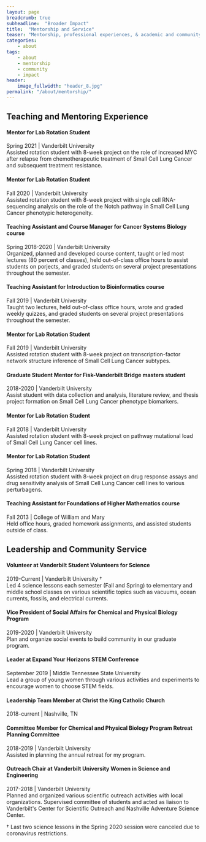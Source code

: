 ```yaml
---
layout: page
breadcrumb: true
subheadline:  "Broader Impact"
title:  "Mentorship and Service"
teaser: "Mentorship, professional experiences, & academic and community service."
categories:
    - about
tags:
    - about
    - mentorship
    - community
    - impact
header:
    image_fullwidth: "header_8.jpg"
permalink: "/about/mentorship/"
---
```


## Teaching and Mentoring Experience

#### Mentor for Lab Rotation Student
Spring 2021 | 
Vanderbilt University \
Assisted rotation student with 8-week project on the role of increased MYC after relapse from chemotherapeutic treatment of Small Cell Lung Cancer and subsequent treatment resistance.

#### Mentor for Lab Rotation Student
Fall 2020 | 
Vanderbilt University \
Assisted rotation student with 8-week project with single cell RNA-sequencing analysis on the role of the Notch pathway in Small Cell Lung Cancer phenotypic heterogeneity.

#### Teaching Assistant and Course Manager for Cancer Systems Biology course
Spring 2018-2020 | 
Vanderbilt University \
Organized, planned and developed course content, taught or led most lectures (80 percent of classes), held out-of-class office hours to assist students on porjects, and graded students on several project presentations throughout the semester.

#### Teaching Assistant for Introduction to Bioinformatics course
Fall 2019 | Vanderbilt University \
Taught two lectures, held out-of-class office hours, wrote and graded weekly quizzes, and graded students on several project presentations throughout the semester.

#### Mentor for Lab Rotation Student
Fall 2019 | 
Vanderbilt University \
Assisted rotation student with 8-week project on transcription-factor network structure inference of Small Cell Lung Cancer subtypes.

#### Graduate Student Mentor for Fisk-Vanderbilt Bridge masters student
2018-2020 |  Vanderbilt University \
Assist student with data collection and analysis, literature review, and thesis project formation on Small Cell Lung Cancer phenotype biomarkers.

#### Mentor for Lab Rotation Student
Fall 2018 | 
Vanderbilt University \
Assisted rotation student with 8-week project on pathway mutational load of Small Cell Lung Cancer cell lines.

#### Mentor for Lab Rotation Student
Spring 2018 | 
Vanderbilt University \
Assisted rotation student with 8-week project on drug response assays and drug sensitivity analysis of Small Cell Lung Cancer cell lines to various perturbagens.

#### Teaching Assistant for Foundations of Higher Mathematics course
Fall 2013 |  College of William and Mary \
Held office hours, graded homework assignments, and assisted students outside of class.

## Leadership and Community Service

#### Volunteer at Vanderbilt Student Volunteers for Science
2019-Current |  Vanderbilt University † \
Led 4 science lessons each semester (Fall and Spring) to elementary and middle school classes on various scientific topics such as vacuums, ocean currents, fossils, and electrical currents.

#### Vice President of Social Affairs for Chemical and Physical Biology Program
2019-2020 |  Vanderbilt University \
Plan and organize social events to build community in our graduate program.

#### Leader at Expand Your Horizons STEM Conference
September 2019 | 
 Middle Tennessee State University \
 Lead a group of young women through various activities and experiments to encourage women to choose STEM fields.

#### Leadership Team Member at Christ the King Catholic Church
2018-current | Nashville, TN

#### Committee Member for Chemical and Physical Biology Program Retreat Planning Committee
2018-2019 | 
 Vanderbilt University \
 Assisted in planning the annual retreat for my program.

#### Outreach Chair at Vanderbilt University Women in Science and Engineering 
2017-2018 | Vanderbilt University \
Planned and organized various scientific outreach activities with local organizations. Supervised committee of students and acted as liaison to Vanderbilt's Center for Scientific Outreach and Nashville Adventure Science Center.

† Last two science lessons in the Spring 2020 session were canceled due
to coronavirus restrictions.


